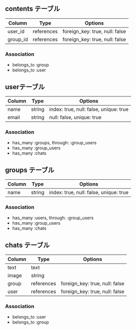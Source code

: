## contents テーブル

|Column|Type|Options|
|------|----|-------|
|user_id|references|foreign_key: true, null: false|
|group_id|references|foreign_key: true, null: false|

### Association
- belongs_to :group
- belongs_to :user

## userテーブル

|Column|Type|Options|
|------|----|-------|
|name|string|index: true, null: false, unique: true|
|email|string|null: false, unique: true|

### Association
- has_many :groups, through: :group_users
- has_many :group_users
- has_many :chats

## groups テーブル

|Column|Type|Options|
|------|----|-------|
|name|string|index: true, null: false, unique: true|

### Association
- has_many :users, through: :group_users
- has_many :group_users
- has_many :chats

## chats テーブル

|Column|Type|Options|
|------|----|-------|
|text|text|
|image|string|
|group|references|foreign_key: true, null: false|
|user|references|foreign_key: true, null: false|

### Association
- belongs_to :user
- belongs_to :group
